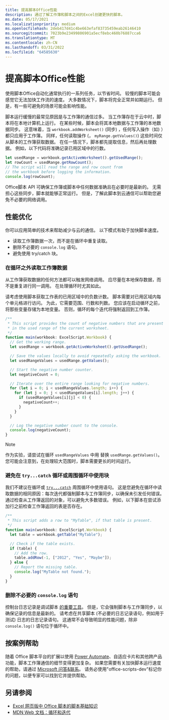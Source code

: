 ```yaml
---
title: 提高脚本Office性能
description: 通过了解工作簿和脚本之间的Excel创建更快的脚本。
ms.date: 05/17/2021
ms.localizationpriority: medium
ms.openlocfilehash: 2deb417d41c4be663efaf83735459eab26146410
ms.sourcegitcommit: 7023b9e23499806901a5ecf8ebc460b76887cca6
ms.translationtype: MT
ms.contentlocale: zh-CN
ms.lasthandoff: 03/31/2022
ms.locfileid: "64585630"
---
```

# <a name="improve-the-performance-of-your-office-scripts"></a>提高脚本Office性能

使用脚本Office自动化通常执行的一系列任务，以节省时间。 较慢的脚本可能会感觉它无法加快工作流的速度。 大多数情况下，脚本将完全正常并如期运行。 但是，有一些可避免的场景可能会影响性能。

脚本运行缓慢的最常见原因是与工作簿的通信过多。 当工作簿存在于云中时，脚本将在本地计算机上运行。 在某些时候，脚本会将其本地数据与工作簿的本地数据同步。 这意味着，当 `workbook.addWorksheet()` (同步) ，任何写入操作（如) ）都只应用于工作簿。 同样，任何读取操作 (， `myRange.getValues()`) 这些时间仅从脚本的工作簿获取数据。 在任一情况下，脚本都先提取信息，然后再处理数据。 例如，以下代码将准确记录已用区域中的行数。

```TypeScript
let usedRange = workbook.getActiveWorksheet().getUsedRange();
let rowCount = usedRange.getRowCount();
// The script will read the range and row count from
// the workbook before logging the information.
console.log(rowCount);
```

Office脚本 API 可确保工作簿或脚本中任何数据准确且在必要时是最新的。 无需担心这些同步，脚本就能够正常运行。 但是，了解此脚本到云通信可以帮助您避免不必要的网络调用。

## <a name="performance-optimizations"></a>性能优化

你可以应用简单的技术来帮助减少与云的通信。 以下模式有助于加快脚本速度。

- 读取工作簿数据一次，而不是在循环中重复读取。
- 删除不必要的 `console.log` 语句。
- 避免使用 try/catch 块。

### <a name="read-workbook-data-outside-of-a-loop"></a>在循环之外读取工作簿数据

从工作簿获取数据的任何方法都可以触发网络调用。 应尽量在本地保存数据，而不是重复进行同一调用。 在处理循环时尤其如此。

请考虑使用脚本获取工作表的已用区域中的负数计数。 脚本需要对已用区域内每个单元格进行访问。 为此，它需要范围、行数和列数。 您应该在启动循环之前，将那些变量存储为本地变量。 否则，循环的每个迭代将强制返回到工作簿。

```TypeScript
/**
 * This script provides the count of negative numbers that are present
 * in the used range of the current worksheet.
 */
function main(workbook: ExcelScript.Workbook) {
  // Get the working range.
  let usedRange = workbook.getActiveWorksheet().getUsedRange();

  // Save the values locally to avoid repeatedly asking the workbook.
  let usedRangeValues = usedRange.getValues();

  // Start the negative number counter.
  let negativeCount = 0;

  // Iterate over the entire range looking for negative numbers.
  for (let i = 0; i < usedRangeValues.length; i++) {
    for (let j = 0; j < usedRangeValues[i].length; j++) {
      if (usedRangeValues[i][j] < 0) {
        negativeCount++;
      }
    }
  }

  // Log the negative number count to the console.
  console.log(negativeCount);
}
```

> [!NOTE]
> 作为实验，请尝试在循环 `usedRangeValues` 中用 替换 `usedRange.getValues()`。 您可能会注意到，在处理较大范围时，脚本需要更长的时间运行。

### <a name="avoid-using-trycatch-blocks-in-or-surrounding-loops"></a>避免在 `try...catch` 循环或周围循环中使用块

我们不建议在循环或 [`try...catch`](https://developer.mozilla.org/docs/Web/JavaScript/Reference/Statements/try...catch) 周围循环中使用语句。 这是您避免在循环中读取数据的相同原因：每次迭代都强制脚本与工作簿同步，以确保未引发任何错误。 通过检查从工作簿返回的对象，可以避免大多数错误。 例如，以下脚本在尝试添加行之前检查工作簿返回的表是否存在。

```TypeScript
/**
 * This script adds a row to "MyTable", if that table is present.
 */
function main(workbook: ExcelScript.Workbook) {
  let table = workbook.getTable("MyTable");

  // Check if the table exists.
  if (table) {
    // Add the row.
    table.addRow(-1, ["2012", "Yes", "Maybe"]);
  } else {
    // Report the missing table.
    console.log("MyTable not found.");
  }
}
```

### <a name="remove-unnecessary-consolelog-statements"></a>删除不必要的 `console.log` 语句

控制台日志记录是调试脚本 [的重要工具](../testing/troubleshooting.md)。 但是，它会强制脚本与工作簿同步，以确保记录的信息是最新的。 请考虑在共享脚本 (不必要的日志记录语句，例如用于测试) 日志的日志记录语句。 这通常不会导致明显的性能问题，除非 `console.log()` 语句位于循环中。

## <a name="case-by-case-help"></a>按案例帮助

随着 Office 脚本平台的扩展以使用 [Power Automate](https://flow.microsoft.com/)、自适应卡片和其他跨产品功能，脚本[](/adaptive-cards)工作簿通信的细节变得更加复杂。 如果您需要有关加快脚本运行速度的帮助，请通过 [Microsoft 问答&联系](/answers/topics/office-scripts-excel-dev.html)。 请务必使用"office-scripts-dev"标记你的问题，以便专家可以找到它并提供帮助。

## <a name="see-also"></a>另请参阅

- [Excel 网页版中 Office 脚本的脚本基础知识](scripting-fundamentals.md)
- [MDN Web 文档：循环和迭代](https://developer.mozilla.org/docs/Web/JavaScript/Guide/Loops_and_iteration)
